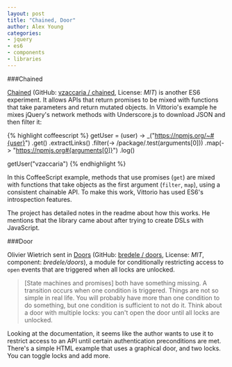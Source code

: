 ```yaml
---
layout: post
title: "Chained, Door"
author: Alex Young
categories:
- jquery
- es6
- components
- libraries
---
```


###Chained

[Chained](http://www.vittoriozaccaria.net/chained/) (GitHub: [vzaccaria / chained](https://github.com/vzaccaria/chained), License: _MIT_) is another ES6 experiment.  It allows APIs that return promises to be mixed with functions that take parameters and return mutated objects.  In Vittorio's example he mixes jQuery's network methods with Underscore.js to download JSON and then filter it:

{% highlight coffeescript %}
getUser = (user) ->
  _("https://npmjs.org/~#{user}")
    .get()
    .extractLinks()
    .filter(-> /package/.test(arguments[0]))
    .map(-> "https://npmjs.org#{arguments[0]}")
    .log()

getUser("vzaccaria")
{% endhighlight %}

In this CoffeeScript example, methods that use promises (`get`) are mixed with functions that take objects as the first argument (`filter`, `map`), using a consistent chainable API.  To make this work, Vittorio has used ES6's introspection features.

The project has detailed notes in the readme about how this works.  He mentions that the library came about after trying to create DSLs with JavaScript.

###Door

Olivier Wietrich sent in [Doors](http://bredele.github.io/doors/) (GitHub: [bredele / doors](https://github.com/bredele/doors), License: _MIT_, component: _bredele/doors_), a module for conditionally restricting access to `open` events that are triggered when all locks are unlocked.

> \[State machines and promises\] both have something missing. A transition occurs when one condition is triggered. Things are not so simple in real life. You will probably have more than one condition to do something, but one condition is sufficient to not do it. Think about a door with multiple locks: you can't open the door until all locks are unlocked.

Looking at the documentation, it seems like the author wants to use it to restrict access to an API until certain authentication preconditions are met.  There's a simple HTML example that uses a graphical door, and two locks.  You can toggle locks and add more.

